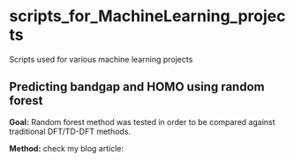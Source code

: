 # scripts_for_MachineLearning_projects
Scripts used for various machine learning projects

## Predicting bandgap and HOMO using random forest

**Goal:** Random forest method was tested in order to be compared against traditional DFT/TD-DFT methods.

**Method:** check my blog article: